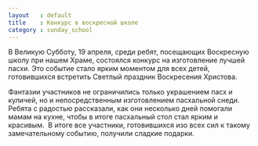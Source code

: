 ```yaml
---
layout   : default
title    : Конкурс в воскресной школе
category : sunday_school
---
```

В Великую Субботу, 19 апреля, среди ребят, посещающих Воскресную школу при нашем Храме, состоялся конкурс на изготовление лучшей пасхи. Это событие стало ярким моментом для всех детей, готовившихся встретить Светлый праздник Воскресения Христова.

Фантазии участников не ограничились только украшением пасх и куличей, но и непосредственным изготовлением пасхальной снеди. Ребята с радостью рассказали, как они несколько дней помогали мамам на кухне, чтобы в итоге пасхальный стол стал ярким и красивым.  В итоге все участники, готовившихся изо всех сил к такому замечательному событию, получили сладкие подарки.
